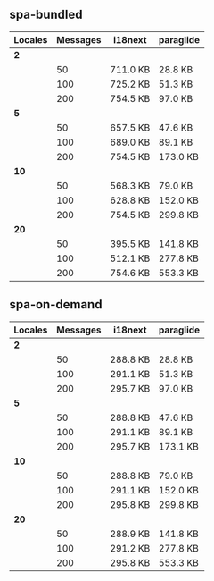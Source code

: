 ## spa-bundled

| Locales | Messages | i18next  | paraglide | 
|---------|----------|----------|-----------| 
| **2**   |          |          |           | 
|         | 50       | 711.0 KB | 28.8 KB   | 
|         | 100      | 725.2 KB | 51.3 KB   | 
|         | 200      | 754.5 KB | 97.0 KB   | 
| **5**   |          |          |           | 
|         | 50       | 657.5 KB | 47.6 KB   | 
|         | 100      | 689.0 KB | 89.1 KB   | 
|         | 200      | 754.5 KB | 173.0 KB  | 
| **10**  |          |          |           | 
|         | 50       | 568.3 KB | 79.0 KB   | 
|         | 100      | 628.8 KB | 152.0 KB  | 
|         | 200      | 754.5 KB | 299.8 KB  | 
| **20**  |          |          |           | 
|         | 50       | 395.5 KB | 141.8 KB  | 
|         | 100      | 512.1 KB | 277.8 KB  | 
|         | 200      | 754.6 KB | 553.3 KB  | 


## spa-on-demand

| Locales | Messages | i18next  | paraglide | 
|---------|----------|----------|-----------| 
| **2**   |          |          |           | 
|         | 50       | 288.8 KB | 28.8 KB   | 
|         | 100      | 291.1 KB | 51.3 KB   | 
|         | 200      | 295.7 KB | 97.0 KB   | 
| **5**   |          |          |           | 
|         | 50       | 288.8 KB | 47.6 KB   | 
|         | 100      | 291.1 KB | 89.1 KB   | 
|         | 200      | 295.7 KB | 173.1 KB  | 
| **10**  |          |          |           | 
|         | 50       | 288.8 KB | 79.0 KB   | 
|         | 100      | 291.1 KB | 152.0 KB  | 
|         | 200      | 295.8 KB | 299.8 KB  | 
| **20**  |          |          |           | 
|         | 50       | 288.9 KB | 141.8 KB  | 
|         | 100      | 291.2 KB | 277.8 KB  | 
|         | 200      | 295.8 KB | 553.3 KB  | 


